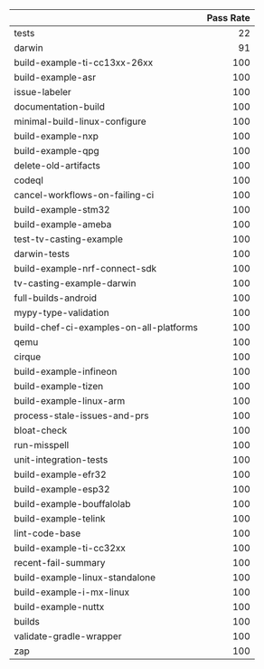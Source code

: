 |                                         |   Pass Rate |
|:----------------------------------------|------------:|
| tests                                   |          22 |
| darwin                                  |          91 |
| build-example-ti-cc13xx-26xx            |         100 |
| build-example-asr                       |         100 |
| issue-labeler                           |         100 |
| documentation-build                     |         100 |
| minimal-build-linux-configure           |         100 |
| build-example-nxp                       |         100 |
| build-example-qpg                       |         100 |
| delete-old-artifacts                    |         100 |
| codeql                                  |         100 |
| cancel-workflows-on-failing-ci          |         100 |
| build-example-stm32                     |         100 |
| build-example-ameba                     |         100 |
| test-tv-casting-example                 |         100 |
| darwin-tests                            |         100 |
| build-example-nrf-connect-sdk           |         100 |
| tv-casting-example-darwin               |         100 |
| full-builds-android                     |         100 |
| mypy-type-validation                    |         100 |
| build-chef-ci-examples-on-all-platforms |         100 |
| qemu                                    |         100 |
| cirque                                  |         100 |
| build-example-infineon                  |         100 |
| build-example-tizen                     |         100 |
| build-example-linux-arm                 |         100 |
| process-stale-issues-and-prs            |         100 |
| bloat-check                             |         100 |
| run-misspell                            |         100 |
| unit-integration-tests                  |         100 |
| build-example-efr32                     |         100 |
| build-example-esp32                     |         100 |
| build-example-bouffalolab               |         100 |
| build-example-telink                    |         100 |
| lint-code-base                          |         100 |
| build-example-ti-cc32xx                 |         100 |
| recent-fail-summary                     |         100 |
| build-example-linux-standalone          |         100 |
| build-example-i-mx-linux                |         100 |
| build-example-nuttx                     |         100 |
| builds                                  |         100 |
| validate-gradle-wrapper                 |         100 |
| zap                                     |         100 |